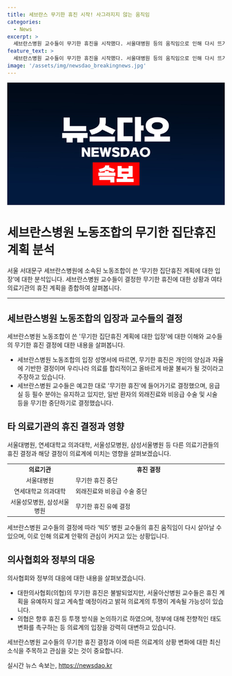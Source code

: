 ```yaml
---
title: 세브란스 무기한 휴진 시작! 사그라지지 않는 움직임
categories:
  - News
excerpt: >
  세브란스병원 교수들이 무기한 휴진을 시작했다. 서울대병원 등의 움직임으로 인해 다시 뜨거워진 휴진 이슈에 대한 우려가 커지고 있다. 응급실 등 필수 분야는 유지되지만, 비대위는 정부의 의료정책 변화를 촉구했다. 빅5 병원 교수들의 휴진 유예 결정으로 혼선이 유발되고 있으며, 휴진 불씨는 아직 소강상태가 아니다. 의협은 향후 휴진 등 투쟁 방식을 논의하기로 하였다.
feature_text: >
  세브란스병원 교수들이 무기한 휴진을 시작했다. 서울대병원 등의 움직임으로 인해 다시 뜨거워진 휴진 이슈에 대한 우려가 커지고 있다. 응급실 등 필수 분야는 유지되지만, 비대위는 정부의 의료정책 변화를 촉구했다. 빅5 병원 교수들의 휴진 유예 결정으로 혼선이 유발되고 있으며, 휴진 불씨는 아직 소강상태가 아니다. 의협은 향후 휴진 등 투쟁 방식을 논의하기로 하였다.
image: '/assets/img/newsdao_breakingnews.jpg'
---
```


<p><img src="/assets/img/newsdao_breakingnews.jpg" alt="koreaapp 속보" /></p>

<h1>세브란스병원 노동조합의 무기한 집단휴진 계획 분석</h1>

<p data-ke-size="size16">서울 서대문구 세브란스병원에 소속된 노동조합이 쓴 ‘무기한 집단휴진 계획에 대한 입장’에 대한 분석입니다. 세브란스병원 교수들이 결정한 무기한 휴진에 대한 상황과 여타 의료기관의 휴진 계획을 종합하여 살펴봅니다.</p>

<hr>

<h2 data-ke-size="size26">세브란스병원 노동조합의 입장과 교수들의 결정</h2>

<p data-ke-size="size16">세브란스병원 노동조합이 쓴 '무기한 집단휴진 계획에 대한 입장'에 대한 이해와 교수들의 무기한 휴진 결정에 대한 내용을 살펴봅니다.</p>

<ul>
  <li>세브란스병원 노동조합의 입장 성명서에 따르면, 무기한 휴진은 개인의 양심과 자율에 기반한 결정이며 우리나라 의료를 합리적이고 올바르게 바꿀 불씨가 될 것이라고 주장하고 있습니다.</li>
  <li>세브란스병원 교수들은 예고한 대로 '무기한 휴진'에 들어가기로 결정했으며, 응급실 등 필수 분야는 유지하고 있지만, 일반 환자의 외래진료와 비응급 수술 및 시술 등을 무기한 중단하기로 결정했습니다.</li>
</ul>

<h2 data-ke-size="size26">타 의료기관의 휴진 결정과 영향</h2>

<p data-ke-size="size16">서울대병원, 연세대학교 의과대학, 서울성모병원, 삼성서울병원 등 다른 의료기관들의 휴진 결정과 해당 결정이 의료계에 미치는 영향을 살펴보겠습니다.</p>

<table>
  <colgroup>
    <col width="30%" />
    <col width="70%" />
  </colgroup>
  <tr>
    <td style="text-align: center; height: 17px;"><b>의료기관</b></td>
    <td style="text-align: center; height: 17px;"><b>휴진 결정</b></td>
  </tr>
  <tr>
    <td style="text-align: center; height: 17px;">서울대병원</td>
    <td>무기한 휴진 중단</td>
  </tr>
  <tr>
    <td style="text-align: center; height: 17px;">연세대학교 의과대학</td>
    <td>외래진료와 비응급 수술 중단</td>
  </tr>
  <tr>
    <td style="text-align: center; height: 17px;">서울성모병원, 삼성서울병원</td>
    <td>무기한 휴진 유예 결정</td>
  </tr>
</table>

<p data-ke-size="size16">세브란스병원 교수들의 결정에 따라 ‘빅5’ 병원 교수들의 휴진 움직임이 다시 살아날 수 있으며, 이로 인해 의료계 안팎의 관심이 커지고 있는 상황입니다.</p>

<h2 data-ke-size="size26">의사협회와 정부의 대응</h2>

<p data-ke-size="size16">의사협회와 정부의 대응에 대한 내용을 살펴보겠습니다.</p>

<ul>
  <li>대한의사협회(의협)의 무기한 휴진은 불발되었지만, 서울아산병원 교수들은 휴진 계획을 유예하지 않고 계속할 예정이라고 밝혀 의료계의 투쟁이 계속될 가능성이 있습니다.</li>
  <li>의협은 향후 휴진 등 투쟁 방식을 논의하기로 하였으며, 정부에 대해 전향적인 태도 변화를 촉구하는 등 의료계의 입장을 강력히 대변하고 있습니다.</li>
</ul>

<p data-ke-size="size16">세브란스병원 교수들의 무기한 휴진 결정과 이에 따른 의료계의 상황 변화에 대한 최신 소식을 주목하고 관심을 갖는 것이 중요합니다.</p>
실시간 뉴스 속보는, <a href="https://newsdao.kr" rel="dofollow">https://newsdao.kr</a>


